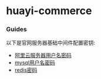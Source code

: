 # huayi-commerce

### Guides
以下是官网服务器基础中间件配置密钥:

* [阿里云服务器用户名密码](root/Huayi@123456)
* [mysql用户名密码](root/Huayi@123456)
* [redis密码](Huayi@123456)


